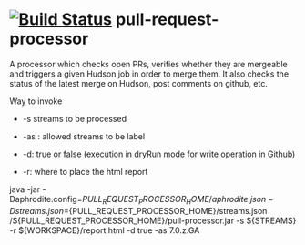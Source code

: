 [![Build Status](https://travis-ci.org/jboss-set/pull-request-processor.svg?branch=master)](https://travis-ci.org/jboss-set/pull-request-processor)
pull-request-processor
======================

A processor which checks open PRs, verifies whether they are mergeable and triggers a given Hudson job in order to merge them.
It also checks the status of the latest merge on Hudson, post comments on github, etc.

Way to invoke

- -s streams to be processed

- -as : allowed streams to be label

- -d: true or false (execution in dryRun mode for write operation in Github)

- -r: where to place the html report

java -jar -Daphrodite.config=${PULL_REQUEST_PROCESSOR_HOME}/aphrodite.json -Dstreams.json=${PULL_REQUEST_PROCESSOR_HOME}/streams.json /${PULL_REQUEST_PROCESSOR_HOME}/pull-processor.jar -s ${STREAMS} -r ${WORKSPACE}/report.html -d true  -as 7.0.z.GA

